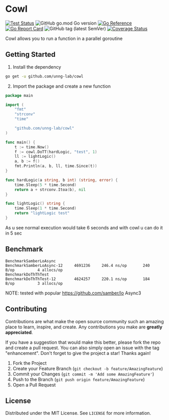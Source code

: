 # Cowl

[![Test Status](https://github.com/unng-lab/cowl/actions/workflows/test.yml/badge.svg)](https://github.com/unng-lab/cowl/actions/workflows/test.yml)
![GitHub go.mod Go version](https://img.shields.io/github/go-mod/go-version/unng-lab/cowl)
[![Go Reference](https://pkg.go.dev/badge/github.com/unng-lab/cowl.svg)](https://pkg.go.dev/github.com/unng-lab/cowl)
[![Go Report Card](https://goreportcard.com/badge/github.com/unng-lab/cowl)](https://goreportcard.com/report/github.com/unng-lab/cowl)
![GitHub tag (latest SemVer)](https://img.shields.io/github/v/tag/unng-lab/cowl)
[![Coverage Status](https://coveralls.io/repos/github/unng-lab/cowl/badge.svg)](https://coveralls.io/github/unng-lab/cowl)

Cowl allows you to run a function in a parallel goroutine

## Getting Started

1. Install the dependency

```sh
go get -u github.com/unng-lab/cowl
```

2. Import the package and create a new function

```go
package main

import (
	"fmt"
	"strconv"
	"time"

	"github.com/unng-lab/cowl"
)

func main() {
	t := time.Now()
	f := cowl.DoTT(hardLogic, "test", 1)
	ll := lightLogic()
	a, b := f()
	fmt.Println(a, b, ll, time.Since(t))
}

func hardLogic(a string, b int) (string, error) {
	time.Sleep(5 * time.Second)
	return a + strconv.Itoa(b), nil
}

func lightLogic() string {
	time.Sleep(1 * time.Second)
	return "lightLogic test"
}
```

As u see normal execution would take 6 seconds and with cowl u can do it in 5 sec

## Benchmark

```shell
BenchmarkSamberLoAsync
BenchmarkSamberLoAsync-12     4691236     246.4 ns/op       240       B/op          4 allocs/op
BenchmarkDoThThTest
BenchmarkDoThThTest-12        4624257     220.1 ns/op       184       B/op          3 allocs/op
```

NOTE: tested with popular https://github.com/samber/lo Async3

## Contributing

Contributions are what make the open source community such an amazing place to learn, inspire, and create. Any
contributions you make are **greatly appreciated**.

If you have a suggestion that would make this better, please fork the repo and create a pull request. You can also
simply open an issue with the tag "enhancement".
Don't forget to give the project a star! Thanks again!

1. Fork the Project
2. Create your Feature Branch (`git checkout -b feature/AmazingFeature`)
3. Commit your Changes (`git commit -m 'Add some AmazingFeature'`)
4. Push to the Branch (`git push origin feature/AmazingFeature`)
5. Open a Pull Request

## License

Distributed under the MIT License. See `LICENSE` for more information.

